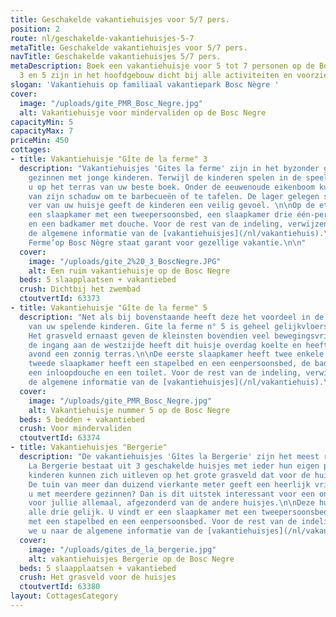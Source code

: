 ```yaml
---
title: Geschakelde vakantiehuisjes voor 5/7 pers.
position: 2
route: nl/geschakelde-vakantiehuisjes-5-7
metaTitle: Geschakelde vakantiehuisjes voor 5/7 pers.
navTitle: Geschakelde vakantiehuisjes 5/7 pers.
metaDescription: Boek een vakantiehuisje voor 5 tot 7 personen op de Bosc Negre. Huisje
  3 en 5 zijn in het hoofdgebouw dicht bij alle activiteiten en voorzieningen.
slogan: 'Vakantiehuis op familiaal vakantiepark Bosc Nègre '
cover:
  image: "/uploads/gite_PMR_Bosc_Negre.jpg"
  alt: Vakantiehuisje voor mindervaliden op de Bosc Negre
capacityMin: 5
capacityMax: 7
priceMin: 450
cottages:
- title: Vakantiehuisje "Gîte de la ferme" 3
  description: "Vakantiehuisjes 'Gites la ferme' zijn in het byzonder geschikt voor
    gezinnen met jonge kinderen. Terwijl de kinderen spelen in de speeltuin leest
    u op het terras van uw beste boek. Onder de eeuwenoude eikenboom kunt u genieten
    van zijn schaduw om te barbecueën of te tafelen. De lager gelegen speeltuin, niet
    ver van uw huisje geeft de kinderen een veilig gevoel. \n\nOp de etage vindt u
    een slaapkamer met een tweepersoonsbed, een slaapkamer drie één-persoonsbedden
    en een badkamer met douche. Voor de rest van de indeling, verwijzen we u naar
    de algemene informatie van de [vakantiehuisjes](/nl/vakantiehuis).\n\nGite 'La
    Ferme’op Bosc Nègre staat garant voor gezellige vakantie.\n\n"
  cover:
    image: "/uploads/gite_2%20_3_BoscNegre.JPG"
    alt: Een ruim vakantiehuisje op de Bosc Negre
  beds: 5 slaapplaatsen + vakantiebed
  crush: Dichtbij het zwembad
  ctoutvertId: 63373
- title: Vakantiehuisje "Gîte de la ferme" 5
  description: "Net als bij bovenstaande heeft deze het voordeel in de buurt te zijn
    van uw spelende kinderen. Gite la ferme n° 5 is geheel gelijkvloers en drempelloos.
    Het grasveld ernaast geven de kleinsten bovendien veel bewegingsvrijheid. Met
    de ingang aan de westzijde heeft dit huisje overdag koelte en heeft het in de
    avond een zonnig terras.\n\nDe eerste slaapkamer heeft twee enkele bedden, de
    tweede slaapkamer heeft een stapelbed en een eenpersoonsbed, de badkamer heeft
    een inloopdouche en een toilet. Voor de rest van de indeling, verwijzen we u naar
    de algemene informatie van de [vakantiehuisjes](/nl/vakantiehuis).\n\n "
  cover:
    image: "/uploads/gite_PMR_Bosc_Negre.jpg"
    alt: Vakantiehuisje nummer 5 op de Bosc Negre
  beds: 5 bedden + vakantiebed
  crush: Voor mindervaliden
  ctoutvertId: 63374
- title: Vakantiehuisjes "Bergerie"
  description: "De vakantiehuisjes 'Gîtes la Bergerie' zijn het meest rustig gelegen.
    La Bergerie bestaat uit 3 geschakelde huisjes met ieder hun eigen privacy. De
    kinderen kunnen zich uitleven op het grote grasveld dat voor de huisjes is gelegen.
    De tuin van meer dan duizend vierkante meter geeft een heerlijk vrij gevoel. Komt
    u met meerdere gezinnen? Dan is dit uitstek interessant voor een ongestoorde vakantie
    voor jullie allemaal, afgezonderd van de andere huisjes.\n\nDeze huisjes zijn
    alle drie gelijk. U vindt er een slaapkamer met een tweepersoonsbed en een slaapkamer
    met een stapelbed en een eenpersoonsbed. Voor de rest van de indeling, verwijzen
    we u naar de algemene informatie van de [vakantiehuisjes](/nl/vakantiehuis). \n"
  cover:
    image: "/uploads/gites_de_la_bergerie.jpg"
    alt: vakantiehuisjes Bergerie op de Bosc Negre
  beds: 5 slaapplaatsen + vakantiebed
  crush: Het grasveld voor de huisjes
  ctoutvertId: 63380
layout: CottagesCategory
---
```


